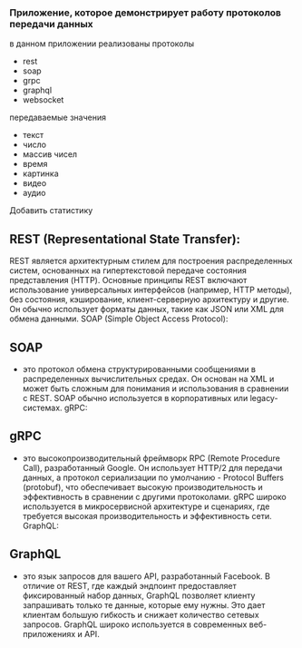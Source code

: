 ### Приложение, которое демонстрирует работу протоколов передачи данных

в данном приложении реализованы протоколы 
- rest
- soap
- grpc
- graphql
- websocket

передаваемые значения
- текст
- число
- массив чисел
- время
- картинка
- видео
- аудио

Добавить статистику 

## REST (Representational State Transfer):
REST является архитектурным стилем для построения распределенных систем, основанных на гипертекстовой передаче состояния представления (HTTP).
Основные принципы REST включают использование универсальных интерфейсов (например, HTTP методы), без состояния, кэширование, клиент-серверную архитектуру и другие.
Он обычно использует форматы данных, такие как JSON или XML для обмена данными.
SOAP (Simple Object Access Protocol):

## SOAP 
- это протокол обмена структурированными сообщениями в распределенных вычислительных средах.
Он основан на XML и может быть сложным для понимания и использования в сравнении с REST.
SOAP обычно используется в корпоративных или legacy-системах.
gRPC:

## gRPC
- это высокопроизводительный фреймворк RPC (Remote Procedure Call), разработанный Google.
Он использует HTTP/2 для передачи данных, а протокол сериализации по умолчанию - Protocol Buffers (protobuf), что обеспечивает высокую производительность и эффективность в сравнении с другими протоколами.
gRPC широко используется в микросервисной архитектуре и сценариях, где требуется высокая производительность и эффективность сети.
GraphQL:

## GraphQL
- это язык запросов для вашего API, разработанный Facebook.
В отличие от REST, где каждый эндпоинт предоставляет фиксированный набор данных, GraphQL позволяет клиенту запрашивать только те данные, которые ему нужны.
Это дает клиентам большую гибкость и снижает количество сетевых запросов.
GraphQL широко используется в современных веб-приложениях и API.